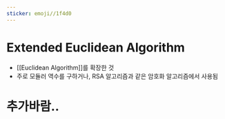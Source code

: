 ```yaml
---
sticker: emoji//1f4d0
---
```

# Extended Euclidean Algorithm
- [[Euclidean Algorithm]]를 확장한 것
- 주로 모듈러 역수를 구하거나, RSA 알고리즘과 같은 암호화 알고리즘에서 사용됨

# 추가바람..

